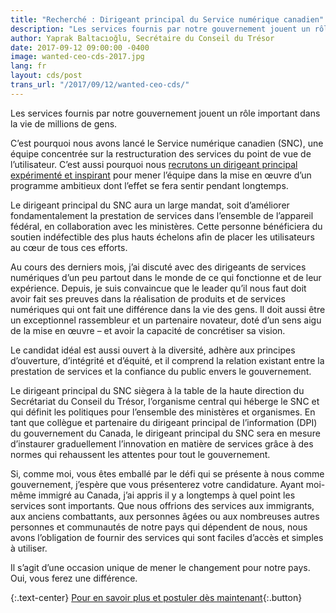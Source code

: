 ```yaml
---
title: "Recherché : Dirigeant principal du Service numérique canadien"
description: "Les services fournis par notre gouvernement jouent un rôle important dans la vie de millions de gens. C’est pourquoi nous avons lancé le Service numérique canadien (SNC), une équipe concentrée sur la restructuration des services du point de vue de l’utilisateur. C’est aussi pourquoi nous recrutons un dirigeant principal expérimenté et inspirant pour mener l’équipe dans la mise en œuvre d’un programme ambitieux dont l’effet se fera sentir pendant longtemps."
author: Yaprak Baltacıoğlu, Secrétaire du Conseil du Trésor
date: 2017-09-12 09:00:00 -0400
image: wanted-ceo-cds-2017.jpg
lang: fr
layout: cds/post
trans_url: "/2017/09/12/wanted-ceo-cds/"
---
```

 Les services fournis par notre gouvernement jouent un rôle important dans la vie de millions de gens. 

C’est pourquoi nous avons lancé le Service numérique canadien (SNC), une équipe concentrée sur la restructuration des services du point de vue de l’utilisateur. C’est aussi pourquoi nous [recrutons un dirigeant principal expérimenté et inspirant](/talent/dirigeant-principal/) pour mener l’équipe dans la mise en œuvre d’un programme ambitieux dont l’effet se fera sentir pendant longtemps. 

Le dirigeant principal du SNC aura un large mandat, soit d’améliorer fondamentalement la prestation de services dans l’ensemble de l’appareil fédéral, en collaboration avec les ministères. Cette personne bénéficiera du soutien indéfectible des plus hauts échelons afin de placer les utilisateurs au cœur de tous ces efforts. 

Au cours des derniers mois, j’ai discuté avec des dirigeants de services numériques d’un peu partout dans le monde de ce qui fonctionne et de leur expérience. Depuis, je suis convaincue que le leader qu’il nous faut doit avoir fait ses preuves dans la réalisation de produits et de services numériques qui ont fait une différence dans la vie des gens. Il doit aussi être un exceptionnel rassembleur et un partenaire novateur, doté d’un sens aigu de la mise en œuvre – et avoir la capacité de concrétiser sa vision. 

Le candidat idéal est aussi ouvert à la diversité, adhère aux principes d’ouverture, d’intégrité et d’équité, et il comprend la relation existant entre la prestation de services et la confiance du public envers le gouvernement. 

Le dirigeant principal du SNC siègera à la table de la haute direction du Secrétariat du Conseil du Trésor, l’organisme central qui héberge le SNC et qui définit les politiques pour l’ensemble des ministères et organismes. En tant que collègue et partenaire du dirigeant principal de l’information (DPI) du gouvernement du Canada, le dirigeant principal du SNC sera en mesure d’instaurer graduellement l’innovation en matière de services grâce à des normes qui rehaussent les attentes pour tout le gouvernement.

Si, comme moi, vous êtes emballé par le défi qui se présente à nous comme gouvernement, j’espère que vous présenterez votre candidature. Ayant moi-même immigré au Canada, j’ai appris il y a longtemps à quel point les services sont importants. Que nous offrions des services aux immigrants, aux anciens combattants, aux personnes âgées ou aux nombreuses autres personnes et communautés de notre pays qui dépendent de nous, nous avons l’obligation de fournir des services qui sont faciles d’accès et simples à utiliser. 
  
Il s’agit d’une occasion unique de mener le changement pour notre pays. Oui, vous ferez une différence. 

{:.text-center}
[Pour en savoir plus et postuler dès maintenant](/talent/dirigeant-principal){:.button}